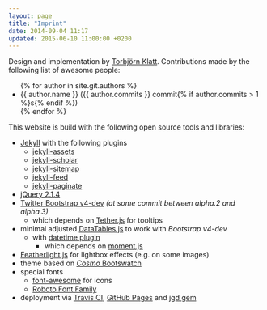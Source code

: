 ```yaml
---
layout: page
title: "Imprint"
date: 2014-09-04 11:17
updated: 2015-06-10 11:00:00 +0200
---
```


Design and implementation by [Torbjörn Klatt](https://github.com/torbjoernk).
Contributions made by the following list of awesome people:

<ul>
{% for author in site.git.authors %}
  <li>{{ author.name }} ({{ author.commits }} commit{% if author.commits > 1 %}s{% endif %})</li>
{% endfor %}
</ul>

This website is build with the following open source tools and libraries:

* [Jekyll](https://jekyllrb.com/)
  with the following plugins
  - [jekyll-assets](https://github.com/jekyll/jekyll-assets)
  - [jekyll-scholar](https://github.com/inukshuk/jekyll-scholar)
  - [jekyll-sitemap](https://github.com/jekyll/jekyll-sitemap)
  - [jekyll-feed](https://github.com/jekyll/jekyll-feed)
  - [jekyll-paginate](https://github.com/jekyll/jekyll-paginate)
* [jQuery 2.1.4](http://jquery.com/)
* [Twitter Bootstrap v4-dev](https://v4-alpha.getbootstrap.com)
  _(at some commit between alpha.2 and alpha.3)_
  - which depends on [Tether.js](http://tether.io/docs/welcome/) for tooltips
* minimal adjusted [DataTables.js](https://datatables.net/) to work with _Bootstrap v4-dev_
  - with [datetime plugin](https://datatables.net/blog/2014-12-18)
    - which depends on [moment.js](http://momentjs.com/)
* [Featherlight.js](https://noelboss.github.io/featherlight/) for lightbox effects (e.g. on some images)
* theme based on [*Cosmo* Bootswatch](https://bootswatch.com/cosmo/)
* special fonts
  - [font-awesome](https://fortawesome.github.io/Font-Awesome/) for icons
  - [Roboto Font Family](https://github.com/google/roboto)
* deployment via [Travis CI][travis], [GitHub Pages][ghpages] and [jgd gem][jgd]

[travis]: https://travis-ci.org
[ghpages]: https://pages.github.com
[jgd]: https://github.com/yegor256/jekyll-github-deploy

